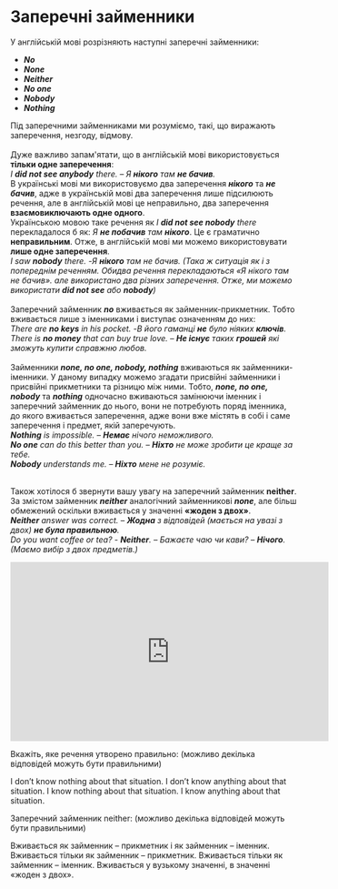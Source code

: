 # Заперечні займенники
У англійській мові розрізняють наступні заперечні займенники:
* <b><i>No</i></b>
* <b><i>None</i></b>
* <b><i>Neither</i></b>
* <b><i>No one</i></b>
* <b><i>Nobody</i></b>
* <b><i>Nothing</i></b>

Під заперечними займенниками ми розуміємо, такі, що виражають заперечення, незгоду, відмову.
<br>
<br>
Дуже важливо запам'ятати, що в англійській мові використовується <b>тільки одне заперечення</b>:
<br>
<i>I <b>did not see anybody</b> there. – Я <b>нікого</b> там <b>не бачив</b>.</i>
<br>
В українські мові ми використовуємо два заперечення <b><i>нікого</i></b> та <b><i>не бачив</i></b>, адже в українській мові два заперечення лише підсилюють речення, але в англійській мові це неправильно, два заперечення <b>взаємовиключають одне одного</b>.
<br>
Українською мовою таке речення як <i>I <b>did not see nobody</b> there</i> перекладалося б як: <i>Я <b>не побачив</b> там <b>нікого</b></i>. Це є граматично <b>неправильним</b>. Отже, в англійській мові ми можемо використовувати <b>лише одне заперечення</b>.
<br>
<i>I saw <b>nobody</b> there. -Я <b>нікого</b> там не бачив. (Така ж ситуація як і з попереднім реченням. Обидва речення перекладаються «Я нікого там не бачив». але використано два різних заперечення. Отже, ми можемо використати <b>did not see</b> або <b>nobody</b>)</i>
<br>
<br>
Заперечний займенник <b><i>no</i></b> вживається як займенник-прикметник. Тобто вживається лише з іменниками і виступає означенням до них:
<br>
<i>There are <b>no keys</b> in his pocket. -В його гаманці <b>не</b> було ніяких <b>ключів</b>.</i>
<br>
<i>There is <b>no money</b> that can buy true love. – <b>Не існує</b> таких <b>грошей</b> які зможуть купити справжню любов.</i>
<br>
<br>
Займенники <b><i>none, no one, nobody, nothing</i></b> вживаються як займенники-іменники. У даному випадку можемо згадати присвійні займенники і присвійні прикметники та різницю між ними. Тобто, <b><i>none, no one, nobody</i></b> та <b><i>nothing</i></b> одночасно вживаються замінюючи іменник і заперечний займенник до нього, вони не потребують поряд іменника, до якого вживається заперечення, адже вони вже містять в собі і саме заперечення і предмет, якій заперечують.
<br>
<i><b>Nothing</b> is impossible. – <b>Немає</b> нічого неможливого.</i>
<br>
<i><b>No one</b> can do this better than you. – <b>Ніхто</b> не може зробити це краще за тебе.</i>
<br>
<i><b>Nobody</b> understands me. – <b>Ніхто</b> мене не розуміє.</i>
<br>
<br>

Також хотілося б звернути вашу увагу на заперечний займенник <b><span class="p1">neither</span></b>.
<br>
За змістом займенник <b><i>neither</i></b> аналогічний займенникові <b><i>none</i></b>, але більш обмежений оскільки вживається у значенні <b>«жоден з двох»</b>.
<br>
<i><b>Neither</b> answer was correct. – <b>Жодна</b> з відповідей (мається на увазі з двох) <b>не була правильною</b>.</i> 
<br>
<i>Do you want coffee or tea? - <b>Neither</b>. – Бажаєте чаю чи кави? – <b>Нічого</b>. (Маємо вибір з двох предметів.)</i>

<div class="fluidMedia">
<iframe align="center" width="560" height="315" src="https://www.youtube.com/embed/Hg5HtbUvfcc" frameborder="0" allowfullscreen></iframe>
</div>
<div class="popup">
</div>

<quiz correctLabel="correct" incorrectLabel="incorrect" checkLabel="check">
    <question multiple>
        <p>Вкажіть, яке речення утворено правильно: (можливо декілька відповідей можуть бути правильними)</p>
        <answer>I don’t know nothing about that situation.</answer>
        <answer correct>I don’t know anything about that situation.</answer>
        <answer correct>I know nothing about that situation.</answer>
        <answer>I know anything about that situation.</answer>
    </question>
    <question multiple>
        <p>Заперечний займенник neither: (можливо декілька відповідей можуть бути правильними)</p>
        <answer correct>Вживається як займенник – прикметник і як займенник – іменник.</answer>
        <answer>Вживається тільки як займенник – прикметник.</answer>
        <answer>Вживається тільки як займенник – іменник.</answer>
        <answer correct>Вживається у вузькому значенні, в значенні «жоден з двох».</answer>
    </question>
</quiz>

